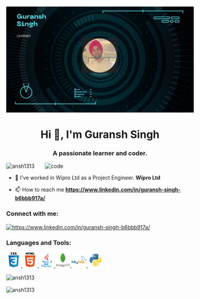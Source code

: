 ![logo](https://github.com/ansh1313/ansh1313/blob/main/GitBackground.png)
<h1 align="center">Hi 👋, I'm Guransh Singh </h1>
<h3 align="center">A passionate learner and coder.</h3>

<img align="right" alt="code" width="400px" src="![image](https://github.com/ansh1313/ansh1313/assets/88348756/6c024be2-98c2-4306-b010-4ffb1b5ef985)
">

<p align="left"> <img src="https://komarev.com/ghpvc/?username=ansh1313&label=Profile%20views&color=0e75b6&style=flat" alt="ansh1313" /> </p>

- 🔭 I've worked in Wipro Ltd as a Project Engineer. **Wipro Ltd**

- 📫 How to reach me **https://www.linkedin.com/in/guransh-singh-b6bbb917a/**

<h3 align="left">Connect with me:</h3>
<p align="left">
<a href="https://linkedin.com/in/https://www.linkedin.com/in/guransh-singh-b6bbb917a/" target="blank"><img align="center" src="https://raw.githubusercontent.com/rahuldkjain/github-profile-readme-generator/master/src/images/icons/Social/linked-in-alt.svg" alt="https://www.linkedin.com/in/guransh-singh-b6bbb917a/" height="30" width="40" /></a>
</p>

<h3 align="left">Languages and Tools:</h3>
<p align="left"> <a href="https://www.w3schools.com/css/" target="_blank" rel="noreferrer"> <img src="https://raw.githubusercontent.com/devicons/devicon/master/icons/css3/css3-original-wordmark.svg" alt="css3" width="40" height="40"/> </a> <a href="https://www.w3.org/html/" target="_blank" rel="noreferrer"> <img src="https://raw.githubusercontent.com/devicons/devicon/master/icons/html5/html5-original-wordmark.svg" alt="html5" width="40" height="40"/> </a> <a href="https://www.java.com" target="_blank" rel="noreferrer"> <img src="https://raw.githubusercontent.com/devicons/devicon/master/icons/java/java-original.svg" alt="java" width="40" height="40"/> </a> <a href="https://www.mongodb.com/" target="_blank" rel="noreferrer"> <img src="https://raw.githubusercontent.com/devicons/devicon/master/icons/mongodb/mongodb-original-wordmark.svg" alt="mongodb" width="40" height="40"/> </a> <a href="https://www.mysql.com/" target="_blank" rel="noreferrer"> <img src="https://raw.githubusercontent.com/devicons/devicon/master/icons/mysql/mysql-original-wordmark.svg" alt="mysql" width="40" height="40"/> </a> <a href="https://www.python.org" target="_blank" rel="noreferrer"> <img src="https://raw.githubusercontent.com/devicons/devicon/master/icons/python/python-original.svg" alt="python" width="40" height="40"/> </a> </p>

<p><img align="center" src="https://github-readme-stats.vercel.app/api/top-langs?username=ansh1313&show_icons=true&locale=en&layout=compact" alt="ansh1313" /></p>

<p><img align="center" src="https://github-readme-streak-stats.herokuapp.com/?user=ansh1313&" alt="ansh1313" /></p>
